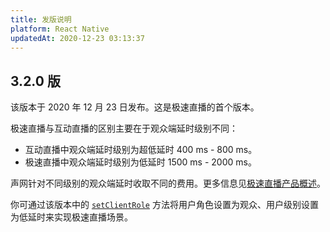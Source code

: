 ```yaml
---
title: 发版说明
platform: React Native
updatedAt: 2020-12-23 03:13:37
---
```


## 3.2.0 版

该版本于 2020 年 12 月 23 日发布。这是极速直播的首个版本。

极速直播与互动直播的区别主要在于观众端延时级别不同：

- 互动直播中观众端延时级别为超低延时 400 ms - 800 ms。
- 极速直播中观众端延时级别为低延时 1500 ms - 2000 ms。

声网针对不同级别的观众端延时收取不同的费用。更多信息见[极速直播产品概述](/cn/live-streaming/product_live_standard)。

你可通过该版本中的 [`setClientRole`](./API%20Reference/react_native/classes/rtcengine.html#setclientrole) 方法将用户角色设置为观众、用户级别设置为低延时来实现极速直播场景。
